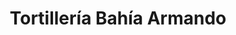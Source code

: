 ---
title: "Tortillería Bahía Armando"
url: /ciudad-de-mexico/tortilleria-bahia-armando/
shop: Allgemein
---